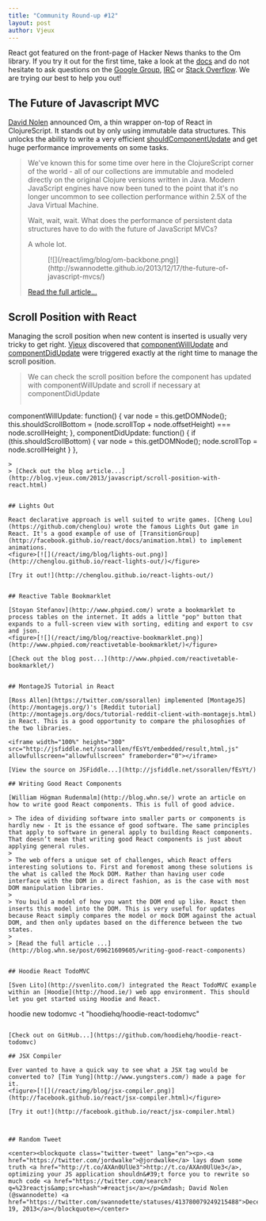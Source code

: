 ```yaml
---
title: "Community Round-up #12"
layout: post
author: Vjeux
---
```


React got featured on the front-page of Hacker News thanks to the Om library. If you try it out for the first time, take a look at the [docs](/react/docs/getting-started.html) and do not hesitate to ask questions on the [Google Group](http://groups.google.com/group/reactjs), [IRC](irc://chat.freenode.net/reactjs) or [Stack Overflow](http://stackoverflow.com/questions/tagged/reactjs). We are trying our best to help you out!

## The Future of Javascript MVC

[David Nolen](http://swannodette.github.io/) announced Om, a thin wrapper on-top of React in ClojureScript. It stands out by only using immutable data structures. This unlocks the ability to write a very efficient [shouldComponentUpdate](http://facebook.github.io/react/docs/component-specs.html#updating-shouldcomponentupdate) and get huge performance improvements on some tasks.

> We've known this for some time over here in the ClojureScript corner of the world - all of our collections are immutable and modeled directly on the original Clojure versions written in Java. Modern JavaScript engines have now been tuned to the point that it's no longer uncommon to see collection performance within 2.5X of the Java Virtual Machine.
>
> Wait, wait, wait. What does the performance of persistent data structures have to do with the future of JavaScript MVCs?
>
> A whole lot.
> <figure>[![](/react/img/blog/om-backbone.png)](http://swannodette.github.io/2013/12/17/the-future-of-javascript-mvcs/)</figure>
>
> [Read the full article...](http://swannodette.github.io/2013/12/17/the-future-of-javascript-mvcs/)



## Scroll Position with React

Managing the scroll position when new content is inserted is usually very tricky to get right. [Vjeux](http://blog.vjeux.com/) discovered that [componentWillUpdate](http://facebook.github.io/react/docs/component-specs.html#updating-componentwillupdate) and [componentDidUpdate](http://facebook.github.io/react/docs/component-specs.html#updating-componentdidupdate) were triggered exactly at the right time to manage the scroll position.

> We can check the scroll position before the component has updated with componentWillUpdate and scroll if necessary at componentDidUpdate
>
> ```
componentWillUpdate: function() {
  var node = this.getDOMNode();
  this.shouldScrollBottom =
    (node.scrollTop + node.offsetHeight) === node.scrollHeight;
},
componentDidUpdate: function() {
  if (this.shouldScrollBottom) {
    var node = this.getDOMNode();
    node.scrollTop = node.scrollHeight
  }
},
```
>
> [Check out the blog article...](http://blog.vjeux.com/2013/javascript/scroll-position-with-react.html)


## Lights Out

React declarative approach is well suited to write games. [Cheng Lou](https://github.com/chenglou) wrote the famous Lights Out game in React. It's a good example of use of [TransitionGroup](http://facebook.github.io/react/docs/animation.html) to implement animations.
<figure>[![](/react/img/blog/lights-out.png)](http://chenglou.github.io/react-lights-out/)</figure>

[Try it out!](http://chenglou.github.io/react-lights-out/)


## Reactive Table Bookmarklet

[Stoyan Stefanov](http://www.phpied.com/) wrote a bookmarklet to process tables on the internet. It adds a little "pop" button that expands to a full-screen view with sorting, editing and export to csv and json.
<figure>[![](/react/img/blog/reactive-bookmarklet.png)](http://www.phpied.com/reactivetable-bookmarklet/)</figure>

[Check out the blog post...](http://www.phpied.com/reactivetable-bookmarklet/)


## MontageJS Tutorial in React

[Ross Allen](https://twitter.com/ssorallen) implemented [MontageJS](http://montagejs.org/)'s [Reddit tutorial](http://montagejs.org/docs/tutorial-reddit-client-with-montagejs.html) in React. This is a good opportunity to compare the philosophies of the two libraries.

<iframe width="100%" height="300" src="http://jsfiddle.net/ssorallen/fEsYt/embedded/result,html,js" allowfullscreen="allowfullscreen" frameborder="0"></iframe>

[View the source on JSFiddle...](http://jsfiddle.net/ssorallen/fEsYt/)

## Writing Good React Components

[William Högman Rudenmalm](http://blog.whn.se/) wrote an article on how to write good React components. This is full of good advice.

> The idea of dividing software into smaller parts or components is hardly new - It is the essance of good software. The same principles that apply to software in general apply to building React components. That doesn’t mean that writing good React components is just about applying general rules.
>
> The web offers a unique set of challenges, which React offers interesting solutions to. First and foremost among these solutions is the what is called the Mock DOM. Rather than having user code interface with the DOM in a direct fashion, as is the case with most DOM manipulation libraries.
>
> You build a model of how you want the DOM end up like. React then inserts this model into the DOM. This is very useful for updates because React simply compares the model or mock DOM against the actual DOM, and then only updates based on the difference between the two states.
>
> [Read the full article ...](http://blog.whn.se/post/69621609605/writing-good-react-components)


## Hoodie React TodoMVC

[Sven Lito](http://svenlito.com/) integrated the React TodoMVC example within an [Hoodie](http://hood.ie/) web app environment. This should let you get started using Hoodie and React.

```
hoodie new todomvc -t "hoodiehq/hoodie-react-todomvc"
```

[Check out on GitHub...](https://github.com/hoodiehq/hoodie-react-todomvc)

## JSX Compiler

Ever wanted to have a quick way to see what a JSX tag would be converted to? [Tim Yung](http://www.yungsters.com/) made a page for it.
<figure>[![](/react/img/blog/jsx-compiler.png)](http://facebook.github.io/react/jsx-compiler.html)</figure>

[Try it out!](http://facebook.github.io/react/jsx-compiler.html)



## Random Tweet

<center><blockquote class="twitter-tweet" lang="en"><p>.<a href="https://twitter.com/jordwalke">@jordwalke</a> lays down some truth <a href="http://t.co/AXAn0UlUe3">http://t.co/AXAn0UlUe3</a>, optimizing your JS application shouldn&#39;t force you to rewrite so much code <a href="https://twitter.com/search?q=%23reactjs&amp;src=hash">#reactjs</a></p>&mdash; David Nolen (@swannodette) <a href="https://twitter.com/swannodette/statuses/413780079249215488">December 19, 2013</a></blockquote></center>
